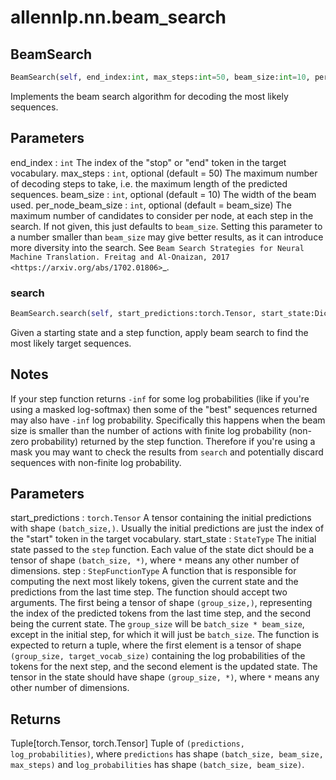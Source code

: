 # allennlp.nn.beam_search

## BeamSearch
```python
BeamSearch(self, end_index:int, max_steps:int=50, beam_size:int=10, per_node_beam_size:int=None) -> None
```

Implements the beam search algorithm for decoding the most likely sequences.

Parameters
----------
end_index : ``int``
    The index of the "stop" or "end" token in the target vocabulary.
max_steps : ``int``, optional (default = 50)
    The maximum number of decoding steps to take, i.e. the maximum length
    of the predicted sequences.
beam_size : ``int``, optional (default = 10)
    The width of the beam used.
per_node_beam_size : ``int``, optional (default = beam_size)
    The maximum number of candidates to consider per node, at each step in the search.
    If not given, this just defaults to ``beam_size``. Setting this parameter
    to a number smaller than ``beam_size`` may give better results, as it can introduce
    more diversity into the search. See `Beam Search Strategies for Neural Machine Translation.
    Freitag and Al-Onaizan, 2017 <https://arxiv.org/abs/1702.01806>`_.

### search
```python
BeamSearch.search(self, start_predictions:torch.Tensor, start_state:Dict[str, torch.Tensor], step:Callable[[torch.Tensor, Dict[str, torch.Tensor]], Tuple[torch.Tensor, Dict[str, torch.Tensor]]]) -> Tuple[torch.Tensor, torch.Tensor]
```

Given a starting state and a step function, apply beam search to find the
most likely target sequences.

Notes
-----
If your step function returns ``-inf`` for some log probabilities
(like if you're using a masked log-softmax) then some of the "best"
sequences returned may also have ``-inf`` log probability. Specifically
this happens when the beam size is smaller than the number of actions
with finite log probability (non-zero probability) returned by the step function.
Therefore if you're using a mask you may want to check the results from ``search``
and potentially discard sequences with non-finite log probability.

Parameters
----------
start_predictions : ``torch.Tensor``
    A tensor containing the initial predictions with shape ``(batch_size,)``.
    Usually the initial predictions are just the index of the "start" token
    in the target vocabulary.
start_state : ``StateType``
    The initial state passed to the ``step`` function. Each value of the state dict
    should be a tensor of shape ``(batch_size, *)``, where ``*`` means any other
    number of dimensions.
step : ``StepFunctionType``
    A function that is responsible for computing the next most likely tokens,
    given the current state and the predictions from the last time step.
    The function should accept two arguments. The first being a tensor
    of shape ``(group_size,)``, representing the index of the predicted
    tokens from the last time step, and the second being the current state.
    The ``group_size`` will be ``batch_size * beam_size``, except in the initial
    step, for which it will just be ``batch_size``.
    The function is expected to return a tuple, where the first element
    is a tensor of shape ``(group_size, target_vocab_size)`` containing
    the log probabilities of the tokens for the next step, and the second
    element is the updated state. The tensor in the state should have shape
    ``(group_size, *)``, where ``*`` means any other number of dimensions.

Returns
-------
Tuple[torch.Tensor, torch.Tensor]
    Tuple of ``(predictions, log_probabilities)``, where ``predictions``
    has shape ``(batch_size, beam_size, max_steps)`` and ``log_probabilities``
    has shape ``(batch_size, beam_size)``.

